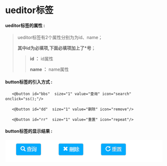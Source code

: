 # ueditor**标签**

#### ueditor**标签的属性 :**

> ueditor标签有2个属性分别为为id、name；
>
> **其中id为必填项,下面必填项加上了\*号**；
>
> > **id ：** id属性
> >
> > **name ：** name属性


#### button标签的引入方式 :

```
   <@button id="bbs"  size="1" value="查询" icon="search" onclick="ss();"/>

   <@button id="dd"  size="1" value="删除" icon="remove"/>

   <@button id="rr"  size="1" value="重置" icon="repeat"/>
```

#### button标签的显示结果 :

![](/assets/button.png)

